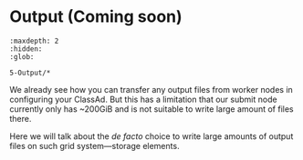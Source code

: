 # Output (Coming soon)

```{toctree}
:maxdepth: 2
:hidden:
:glob:

5-Output/*
```

We already see how you can transfer any output files from worker nodes in configuring your ClassAd. But this has a limitation that our submit node currently only has ~200GiB and is not suitable to write large amount of files there.

Here we will talk about the *de facto* choice to write large amounts of output files on such grid system—storage elements.
